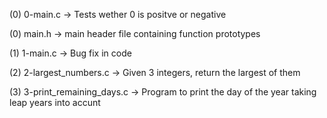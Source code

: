 (0) 0-main.c -> Tests wether 0 is positve or negative

(0) main.h -> main header file containing function prototypes

(1) 1-main.c -> Bug fix in code

(2) 2-largest_numbers.c -> Given 3 integers, return the largest of them

(3) 3-print_remaining_days.c -> Program to print the day of the year taking leap years into accunt

